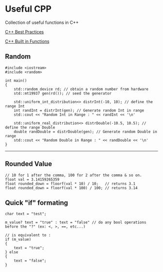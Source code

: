 # Useful CPP

Collection of useful functions in C++

[C++ Best Practices](https://github.com/cpp-best-practices/cppbestpractices/tree/master)

[C++ Built in Functions](https://github.com/Bhupesh-V/30-seconds-of-cpp)

## Random
```
#include <iostream>
#include <random>

int main()
{
    std::random_device rd; // obtain a random number from hardware
    std::mt19937 gen(rd()); // seed the generator

    std::uniform_int_distribution<> distrInt(-10, 10); // define the range Int
    int randInt = distrInt(gen); // Generate random Int in range
    std::cout << "Random Int in Range : " << randInt << '\n'

    std::uniform_real_distribution<> distrDouble(-10.5, 10.5); // define the range Double
    double randDouble = distrDouble(gen); // Generate random Double in range
    std::cout << "Random Double in Range : " << randDouble << '\n'
}
```
---

## Rounded Value
```
// 10 for 1 after the comma, 100 for 2 after the comma & so on.
float val = 3.14159265359
float rounded_down = floorf(val * 10) / 10;   // returns 3.1
float rounded_down = floorf(val * 100) / 100; // returns 3.14
```

## Quick "if" formating
````
char text = "test";

m_value? text = "true" : text = "false" // do any bool operations before the "?" (ex: <, >, ==, etc...)

// is equivalent to :
if (m_value)
{
    text = "true";
} else
{
    text = "false";
}
````


